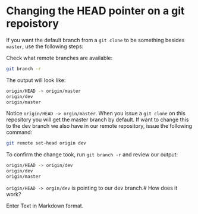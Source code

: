 # Changing the HEAD pointer on a git repoistory
If you want the default branch from a `git clone` to be something besides `master`, use the following steps:

Check what remote branches are available:

```bash
git branch -r
```
The output will look like:

```bash
origin/HEAD -> origin/master
origin/dev
origin/master
```

Notice `origin/HEAD -> orgin/master`.  When you issue a `git clone` on this repository you will get the master branch by default.  If want to change this to the dev branch we also have in our remote repository, issue the following command:

```bash
git remote set-head origin dev
```

To confirm the change took, run `git branch -r` and review our output:

```bash
origin/HEAD -> origin/dev
origin/dev
origin/master
```

`origin/HEAD -> orgin/dev` is pointing to our dev branch.# How does it work?

Enter Text in Markdown format.